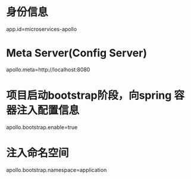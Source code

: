 # 身份信息
app.id=microservices-apollo
# Meta Server(Config Server)
apollo.meta=http://localhost:8080
# 项目启动bootstrap阶段，向spring 容器注入配置信息
apollo.bootstrap.enable=true
# 注入命名空间
apollo.bootstrap.namespace=application